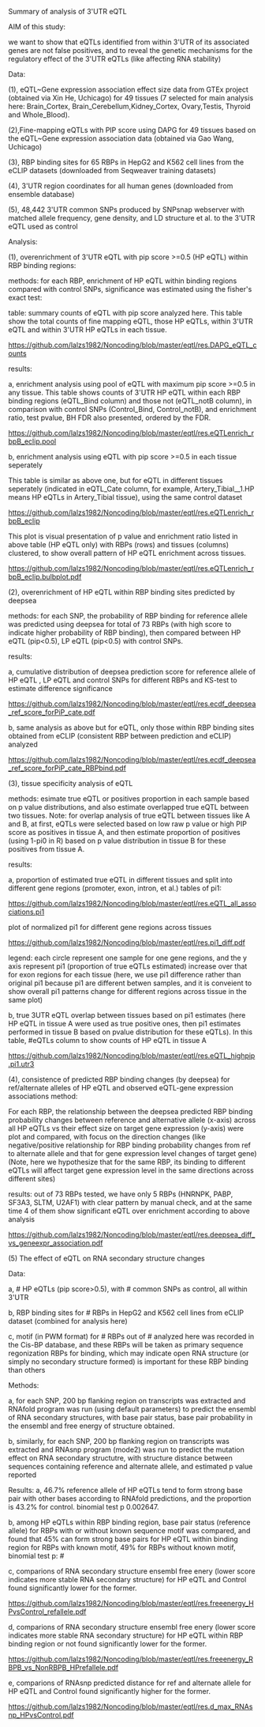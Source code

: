 Summary of analysis of 3'UTR eQTL

AIM of this study: 

we want to show that eQTLs identified from within 3'UTR of its associated genes are not false positives, and to reveal the genetic mechanisms for the regulatory effect of the 3'UTR eQTLs (like affecting RNA stability)

Data: 

(1), eQTL~Gene expression association effect size data from GTEx project (obtained via Xin He, Uchicago) for 49 tissues (7 selected for main analysis here: Brain_Cortex, Brain_Cerebellum,Kidney_Cortex, Ovary,Testis, Thyroid and Whole_Blood).

(2),Fine-mapping eQTLs with PIP score using DAPG for 49 tissues based on the eQTL~Gene expression association data (obtained via Gao Wang, Uchicago)

(3), RBP binding sites for 65 RBPs in HepG2 and K562 cell lines from the eCLIP datasets (downloaded from Seqweaver training datasets)

(4), 3'UTR region coordinates for all human genes (downloaded from ensemble database)

(5), 48,442 3'UTR common SNPs produced by SNPsnap webserver with matched allele frequency, gene density, and LD structure et al.
to the 3'UTR eQTL used as control

Analysis:

(1), overenrichment of 3'UTR eQTL with pip score >=0.5 (HP eQTL) within RBP binding regions:

methods: for each RBP, enrichment of HP eQTL within binding regions compared with control SNPs, significance was estimated using the fisher's exact test:

table: summary counts of eQTL with pip score analyzed here. This table show the total counts of fine mapping eQTL, those HP eQTLs, within 3'UTR eQTL and within 3'UTR HP eQTLs in each tissue.    

https://github.com/lalzs1982/Noncoding/blob/master/eqtl/res.DAPG_eQTL_counts


results: 

a, enrichment analysis using pool of eQTL with maximum pip score >=0.5 in any tissue. This table shows counts of 3'UTR HP eQTL within each RBP binding regions (eQTL_Bind column) and those not (eQTL_notB column), in comparison with control SNPs (Control_Bind, Control_notB), and enrichment ratio, test pvalue, BH FDR also presented, ordered by the FDR.   

https://github.com/lalzs1982/Noncoding/blob/master/eqtl/res.eQTLenrich_rbpB_eclip.pool


b, enrichment analysis using eQTL with pip score >=0.5 in each tissue seperately

This table is similar as above one, but for eQTL in different tissues seperately (indicated in eQTL_Cate column, for example, Artery_Tibial__1.HP means HP eQTLs in Artery_Tibial tissue), using the same control dataset

https://github.com/lalzs1982/Noncoding/blob/master/eqtl/res.eQTLenrich_rbpB_eclip


This plot is visual presentation of p value and enrichment ratio listed in above table (HP eQTL only) with RBPs (rows) and tissues (columns) clustered, to show overall pattern of HP eQTL enrichment across tissues.

https://github.com/lalzs1982/Noncoding/blob/master/eqtl/res.eQTLenrich_rbpB_eclip.bulbplot.pdf


(2), overenrichment of HP eQTL within RBP binding sites predicted by deepsea

methods: for each SNP, the probability of RBP binding for reference allele was predicted using deepsea for total of 73 RBPs (with high score to indicate higher probability of RBP binding),  then compared between  HP eQTL (pip<0.5), LP eQTL (pip<0.5) with control SNPs. 

results:

a, cumulative distribution of deepsea prediction score for reference allele of HP eQTL , LP eQTL and control SNPs for different RBPs and KS-test to estimate difference significance 

https://github.com/lalzs1982/Noncoding/blob/master/eqtl/res.ecdf_deepsea_ref_score_forPiP_cate.pdf

b, same analysis as above but for eQTL, only those within RBP binding sites obtained from eCLIP (consistent RBP between prediction and eCLIP) analyzed

https://github.com/lalzs1982/Noncoding/blob/master/eqtl/res.ecdf_deepsea_ref_score_forPiP_cate_RBPbind.pdf
  
(3), tissue specificity analysis of eQTL

methods: esimate true eQTL or positives proportion in each sample based on p value distributions, and also estimate overlapped true eQTL between two tissues. Note: for overlap analysis of true eQTL between tissues like A and B, at first, eQTLs were selected based on low raw p value or high PIP score as positives in tissue A, and then estimate proportion of positives (using 1-pi0 in R) based on p value distribution in tissue B for these positives from tissue A.

results:

a, proportion of estimated true eQTL in different tissues and split into different gene regions (promoter, exon, intron, et al.)
tables of pi1:

https://github.com/lalzs1982/Noncoding/blob/master/eqtl/res.eQTL_all_associations.pi1


plot of normalized pi1 for different gene regions across tissues

https://github.com/lalzs1982/Noncoding/blob/master/eqtl/res.pi1_diff.pdf

legend: each circle represent one sample for one gene regions, and the y axis represent pi1 (proportion of true eQTLs estimated) increase over that for exon regions for each tissue (here, we use pi1 difference rather than original pi1 because pi1 are different betwen samples, and it is conveient to show overall pi1  patterns change for different regions across tissue in the same plot) 


b, true 3UTR eQTL overlap between tissues based on pi1 estimates (here HP eQTL in tissue A were used as true positive ones, then pi1 estimates performed in tissue B based on pvalue distribution for these eQTLs). In this table, #eQTLs column to show counts of HP eQTL in tissue A

https://github.com/lalzs1982/Noncoding/blob/master/eqtl/res.eQTL_highpip.pi1.utr3


(4), consistence of predicted RBP binding changes  (by deepsea) for ref/alternate alleles of HP eQTL and observed eQTL-gene expression associations
method:

For each RBP, the relationship between the deepsea predicted RBP binding probability changes between reference and alternative allele (x-axis) across all HP eQTLs vs their effect size on target gene expression (y-axis) were plot and compared, 
with focus on the direction changes (like negative/positive relationship for RBP binding probability changes  from ref to alternate allele and that for gene expression level changes of target gene)
(Note, here we hypothesize that for the same RBP, its binding to different eQTLs will affect target gene expression level in the same directions across different sites)

results: out of 73 RBPs tested, we have only 5 RBPs (HNRNPK, PABP, SF3A3, SLTM, U2AF1) with clear pattern by manual check, and at the same time 4 of them show significant eQTL over enrichment according to above analysis

https://github.com/lalzs1982/Noncoding/blob/master/eqtl/res.deepsea_diff_vs_geneexpr_association.pdf


(5) The effect of eQTL on RNA secondary structure changes

Data:

a, # HP eQTLs (pip score>0.5), with # common SNPs as control, all within 3'UTR

b, RBP binding sites for # RBPs in HepG2 and K562 cell lines from eCLIP dataset (combined for analysis here)

c, motif (in PWM format) for # RBPs out of # analyzed here was recorded in the Cis-BP database, and these RBPs will be taken as primary sequence regonization RBPs for binding, which may indicate open RNA structure (or simply no secondary structure formed) is important for these RBP binding than others   

Methods:

a, for each SNP, 200 bp flanking region on transcripts was extracted and RNAfold program was run (using default parameters) to predict the  ensembl of RNA secondary structures, with base pair status, base pair probability in the ensembl and free energy of structure obtained.

b, similarly, for each SNP, 200 bp flanking region on transcripts was extracted and RNAsnp program (mode2) was run to predict the mutation effect on RNA secondary structutre, with structure distance between sequences containing reference and alternate allele, and estimated p value reported

Results:
a, 46.7% reference allele of HP eQTLs tend to form strong base pair with other bases according to RNAfold predictions, and the proportion is 43.2% for control. binomial test p 0.002647.

b, among HP eQTLs within RBP binding region, base pair status (reference allele) for RBPs  with or without known sequence motif was compared, and found that 45% can form strong base pairs for HP eQTL within binding region for RBPs with known motif, 49% for RBPs without known motif, binomial test p: #

c, comparions of RNA secondary structure ensembl free enery (lower score indicates more stable RNA secondary structure) for HP eQTL and Control found significantly lower for the former.

https://github.com/lalzs1982/Noncoding/blob/master/eqtl/res.freeenergy_HPvsControl_refallele.pdf

d, comparions of RNA secondary structure ensembl free enery (lower score indicates more stable RNA secondary structure) for HP eQTL within RBP binding  region or not found significantly lower for the former.

https://github.com/lalzs1982/Noncoding/blob/master/eqtl/res.freeenergy_RBPB_vs_NonRBPB_HPrefallele.pdf
 
e, comparions of RNAsnp predicted distance for ref and alternate allele for HP eQTL and Control found significantly higher for the former.

https://github.com/lalzs1982/Noncoding/blob/master/eqtl/res.d_max_RNAsnp_HPvsControl.pdf


